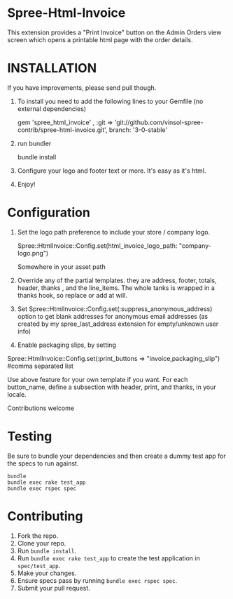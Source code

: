 Spree-Html-Invoice
=======

This extension provides a "Print Invoice" button on the Admin Orders view screen which opens a printable html page with the order details.

INSTALLATION
============

If you have improvements, please send pull though.

1. To install you need to add the following lines to your Gemfile (no external dependencies)

    gem 'spree_html_invoice' , :git => 'git://github.com/vinsol-spree-contrib/spree-html-invoice.git', branch: '3-0-stable'

2. run bundler

    bundle install

3. Configure your logo and footer text or more. It's easy as it's html.

4. Enjoy!


Configuration
==============

1. Set the logo path preference to include your store / company logo.

    Spree::HtmlInvoice::Config.set(html_invoice_logo_path: "company-logo.png")

    Somewhere in your asset path

2. Override any of the partial templates. they are address, footer, totals, header, thanks , and the line_items. The whole tanks is wrapped in a thanks hook, so replace or add at will.

3. Set Spree::HtmlInvoice::Config.set(:suppress_anonymous_address) option to get blank addresses for anonymous email addresses (as created by my spree_last_address extension for empty/unknown user info)

4. Enable packaging slips, by setting

  Spree::HtmlInvoice::Config.set(:print_buttons => "invoice,packaging_slip")  #comma separated list

  Use above feature for your own template if you want. For each button_name, define a subsection with header,   print, and thanks, in your locale.

Contributions welcome

Testing
=======

Be sure to bundle your dependencies and then create a dummy test app for the specs to run against.

```shell
bundle
bundle exec rake test_app
bundle exec rspec spec
```

Contributing
=========

1. Fork the repo.
2. Clone your repo.
3. Run `bundle install`.
4. Run `bundle exec rake test_app` to create the test application in `spec/test_app`.
5. Make your changes.
6. Ensure specs pass by running `bundle exec rspec spec`.
7. Submit your pull request.
